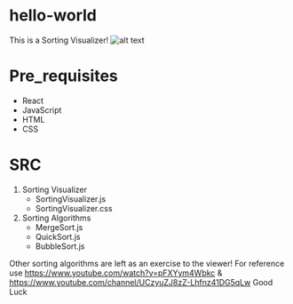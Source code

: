 # hello-world
This is a Sorting Visualizer!
![alt text](https://github.com/[username]/[reponame]/blob/[branch]/image.jpg?raw=true)
# Pre_requisites
  * React
  * JavaScript
  * HTML   
  * CSS

# SRC
  1. Sorting Visualizer
     * SortingVisualizer.js
     * SortingVisualizer.css
  2. Sorting Algorithms
     * MergeSort.js
     * QuickSort.js
     * BubbleSort.js

Other sorting algorithms are left as an exercise to the viewer!
For reference use https://www.youtube.com/watch?v=pFXYym4Wbkc & https://www.youtube.com/channel/UCzyuZJ8zZ-Lhfnz41DG5qLw
Good Luck 

